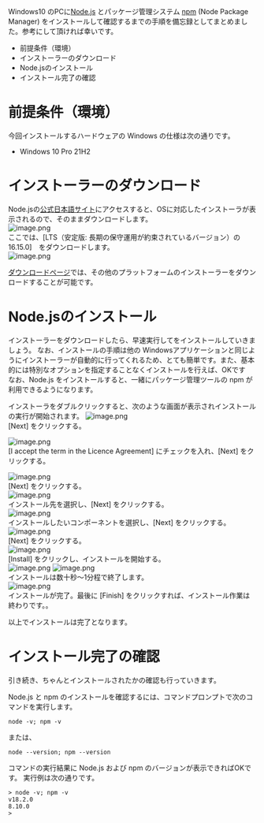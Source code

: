 <!--
title:  Windows への Node.js (npm) のインストール
tags: node.js npm windows
author: gahoh
slide: false
-->


Windows10 のPCに[Node.js](https://nodejs.org/ja/about/) とパッケージ管理システム [npm](https://ja.wikipedia.org/wiki/Npm_(%E3%83%91%E3%83%83%E3%82%B1%E3%83%BC%E3%82%B8%E7%AE%A1%E7%90%86%E3%83%84%E3%83%BC%E3%83%AB)) (Node Package Manager) をインストールして確認するまでの手順を備忘録としてまとめました。参考にして頂ければ幸いです。

- 前提条件（環境） 
- インストーラーのダウンロード
- Node.jsのインストール
- インストール完了の確認

# 前提条件（環境）

今回インストールするハードウェアの Windows の仕様は次の通りです。

- Windows 10 Pro 21H2

# インストーラーのダウンロード

Node.jsの[公式日本語サイト](https://nodejs.org/ja/)にアクセスすると、OSに対応したインストーラが表示されるので、そのままダウンロードします。<br>
![image.png](./images/download1.PNG) <br>
ここでは、[LTS（安定版: 長期の保守運用が約束されているバージョン）の 16.15.0]　をダウンロードします。<br>
![image.png](./images/download2.PNG)
<!---
![image.png](./images/download3.PNG)
--->

[ダウンロードページ](https://nodejs.org/ja/download/)では、その他のプラットフォームのインストーラーをダウンロードすることが可能です。

# Node.jsのインストール
インストーラーをダウンロードしたら、早速実行してをインストールしていきましょう。
なお、インストールの手順は他の Windowsアプリケーションと同じようにインストーラーが自動的に行ってくれるため、とても簡単です。また、基本的には特別なオプションを指定することなくインストールを行えば、OKです <br>
なお、Node.js をインストールすると、一緒にパッケージ管理ツールの npm が利用できるようになります。

インストーラをダブルクリックすると、次のような画面が表示されインストールの実行が開始されます。
![image.png](./images/setup1.PNG)<br>
[Next] をクリックする。<br>

![image.png](./images/setup2.PNG)<br>
[I accept the term in the Licence Agreement] にチェックを入れ、[Next] をクリックする。<br>

![image.png](./images/setup3.PNG) <br>
[Next] をクリックする。<br>
![image.png](./images/setup4.PNG) <br>
インストール先を選択し、[Next] をクリックする。<br>
![image.png](./images/setup5.PNG) <br>
インストールしたいコンポーネントを選択し、[Next] をクリックする。<br>
![image.png](./images/setup6.PNG) <br>
[Next] をクリックする。<br>
![image.png](./images/setup7.PNG) <br>
[Install] をクリックし、インストールを開始する。<br>
![image.png](./images/setup8.PNG)
![image.png](./images/setup9.PNG) <br>
インストールは数十秒～1分程で終了します。<br> 
![image.png](./images/setup10.PNG) <br>
インストールが完了。最後に [Finish] をクリックすれば、インストール作業は終わりです。。<br>

以上でインストールは完了となります。

# インストール完了の確認

引き続き、ちゃんとインストールされたかの確認も行っていきます。

Node.js と npm のインストールを確認するには、コマンドプロンプトで次のコマンドを実行します。

```
node -v; npm -v
```
または、
```
node --version; npm --version
```

コマンドの実行結果に Node.js および npm のバージョンが表示できればOKです。
実行例は次の通りです。

```
> node -v; npm -v
v18.2.0
8.10.0
>
```
